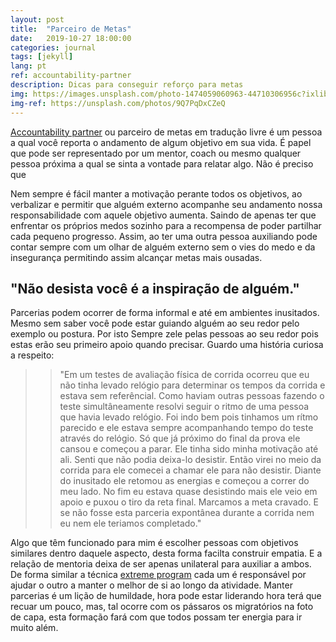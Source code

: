 ```yaml
---
layout: post
title:  "Parceiro de Metas"
date:   2019-10-27 18:00:00
categories: journal
tags: [jekyll]
lang: pt
ref: accountability-partner
description: Dicas para conseguir reforço para metas
img: https://images.unsplash.com/photo-1474059060963-44710306956c?ixlib=rb-1.2.1&ixid=eyJhcHBfaWQiOjEyMDd9&auto=format&fit=crop&w=1355&q=80
img-ref: https://unsplash.com/photos/9Q7PqDxCZeQ
---
```


[Accountability partner](https://en.wikipedia.org/wiki/Accountability_partner) ou parceiro de metas em tradução livre é um pessoa a qual você reporta o andamento de algum objetivo em sua vida. É papel que pode ser representado por um mentor, coach ou mesmo qualquer pessoa próxima a qual se sinta a vontade para relatar algo. Não é preciso que 

Nem sempre é fácil manter a motivação perante todos os objetivos, ao verbalizar e permitir que alguém externo acompanhe seu andamento nossa responsabilidade com aquele objetivo aumenta. Saindo de apenas ter que enfrentar os próprios medos sozinho para a recompensa de poder partilhar cada pequeno progresso. Assim, ao ter uma outra pessoa auxiliando pode contar sempre com um olhar de alguém externo sem o vies do medo e da insegurança permitindo assim alcançar metas mais ousadas.


## "Não desista você é a inspiração de alguém."

Parcerias podem ocorrer de forma informal e até em ambientes inusitados. Mesmo sem saber você pode estar guiando alguém ao seu redor pelo exemplo ou postura. Por isto Sempre zele pelas pessoas ao seu redor pois estas erão seu primeiro apoio quando precisar. Guardo uma história curiosa a respeito:

>> "Em um testes de avaliação física de corrida ocorreu que eu não tinha levado relógio para determinar os tempos da corrida e estava sem referêncial. Como haviam outras pessoas fazendo o teste simultâneamente resolvi seguir o ritmo de uma pessoa que havia levado relógio. Foi indo bem pois tinhamos um rítmo parecido e ele estava sempre acompanhando tempo do teste através do relógio. Só que já próximo do final da prova ele cansou e começou a parar. Ele tinha sido minha motivação até ali. Senti que não podia deixa-lo desistir. Então virei no meio da corrida para ele comecei a chamar ele para não desistir. Diante do inusitado ele retomou as energias e começou a correr do meu lado. No fim eu estava quase desistindo mais ele veio em apoio e puxou o tiro da reta final. Marcamos a meta cravado. E se não fosse esta parceria expontânea durante a corrida nem eu nem ele teriamos completado."

Algo que têm funcionado para mim é escolher pessoas com objetivos similares dentro daquele aspecto, desta forma facilta construir empatia. E a relação de mentoria deixa de ser apenas unilateral para auxiliar a ambos. De forma similar a técnica [extreme program](https://pt.wikipedia.org/wiki/Programação_extrema) cada um é responsável por ajudar o outro a manter o melhor de si ao longo da atividade. Manter parcerias é um lição de humildade, hora pode estar liderando hora terá que recuar um pouco, mas, tal ocorre com os pássaros os migratórios na foto de capa, esta formação fará com que todos possam ter energia para ir muito além.
